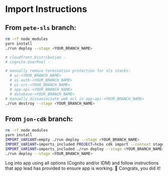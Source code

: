 # Import Instructions

## From `pete-sls` branch:

```sh
rm -rf node_modules
yarn install
./run deploy --stage <YOUR_BRANCH_NAME>

# cloudfront.Distribution -
# cognito.UserPool -

# manually remove termination protection for sls stacks:
  # ui-<YOUR_BRANCH_NAME>
  # ui-auth-<YOUR_BRANCH_NAME>
  # ui-src-<YOUR_BRANCH_NAME>
  # app-api-<YOUR_BRANCH_NAME>
  # database-<YOUR_BRANCH_NAME>
# manually dissassociate web acl in app-api-<YOUR_BRANCH_NAME>
./run destroy --stage <YOUR_BRANCH_NAME>
```

## From `jon-cdk` branch:

```sh
rm -rf node_modules
yarn install
IMPORT_VARIANT=empty ./run deploy --stage <YOUR_BRANCH_NAME>
IMPORT_VARIANT=imports_included PROJECT=hcbs cdk import --context stage=<YOUR_BRANCH_NAME> --force
IMPORT_VARIANT=imports_included ./run deploy --stage <YOUR_BRANCH_NAME>
./run deploy --stage <YOUR_BRANCH_NAME>
```

Log into app using all options (Cognito and/or IDM) and follow instructions that app lead has provided to ensure app is working.
:tada: Congrats, you did it!
